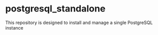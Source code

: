 # postgresql_standalone
This repository is designed to install and manage a single PostgreSQL instance
